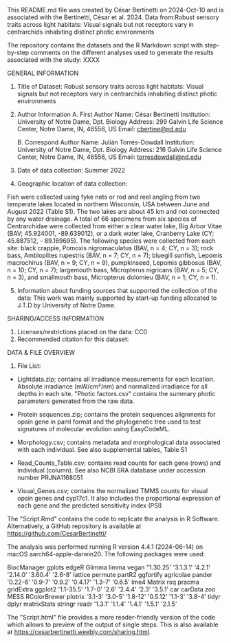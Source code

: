 

This README.md file was created by César Bertinetti on 2024-Oct-10 and is associated with the Bertinetti, César et al. 2024. Data from:Robust sensory traits across light habitats: Visual signals but not receptors vary in centrarchids inhabiting distinct photic environments

The repository contains the datasets and the R Markdown script with step-by-step comments on the different analyses used to generate the results associated with the study: XXXX
 

GENERAL INFORMATION

1. Title of Dataset: Robust sensory traits across light habitats: Visual signals but not receptors vary in centrarchids inhabiting distinct photic environments


2. Author Information
	A. First Author
		Name: César Bertinetti
		Institution: University of Notre Dame, Dpt. Biology
		Address: 299 Galvin Life Science Center, Notre Dame, IN, 46556, US
		Email: cbertine@nd.edu

	B. Correspond Author 
		Name: Julián Torres-Dowdall
		Institution: University of Notre Dame, Dpt. Biology
		Address: 216 Galvin Life Science Center, Notre Dame, IN, 46556, US
		Email: torresdowdall@nd.edu

3. Date of data collection: Summer 2022

4. Geographic location of data collection: 

Fish were collected using fyke nets or rod and reel angling from two temperate lakes located in northern Wisconsin, USA between June and August 2022 (Table S1). The two lakes are about 45 km and not connected by any water drainage. A total of 66 specimens from six species of Centrarchidae were collected from either a clear water lake, Big Arbor Vitae (BAV; 45.924001, -89.639012), or a dark water lake, Cranberry Lake (CY; 45.887512, - 89.169695). The following species were collected from each site: black crappie, Pomoxis nigromaculatus (BAV, n = 4; CY, n = 3); rock bass, Ambloplites rupestris (BAV, n = 7; CY, n = 7); bluegill sunfish, Lepomis macrochirus (BAV, n = 9; CY, n = 9), pumpkinseed, Lepomis gibbosus (BAV, n = 10; CY, n = 7); largemouth bass, Micropterus nigricans (BAV, n = 5; CY, n = 3), and smallmouth bass, Micropterus dolomieu (BAV, n = 1; CY, n = 1). 


5. Information about funding sources that supported the collection of the data: This work was mainly supported by start-up funding allocated to J.T.D by University of Notre Dame.


SHARING/ACCESS INFORMATION

1. Licenses/restrictions placed on the data: CC0
2. Recommended citation for this dataset:



DATA & FILE OVERVIEW

1. File List: 

- Lightdata.zip; contains all irradiance measurements for each location. Absolute irradiance (mW/cm²/nm) and normalized irradiance for all depths in each site. "Photic factors.csv" contains the summary photic parameters generated from the raw data.

- Protein sequences.zip; contains the protein sequences alignments for opsin gene in paml format and the phylogenetic tree used to test signatures of molecular evolution using EasyCodeML.

- Morphology.csv; contains metadata and morphological data associated with each individual. See also supplemental tables, Table S1

- Read_Counts_Table.csv; contains read counts for each gene (rows) and individual (column). See also NCBI SRA database under accession number PRJNA1168051

- Visual_Genes.csv; contains the normalized TMMS counts for visual opsin genes and cyp17c1. It also includes the proportional expression of each gene and the predicted sensitivity index (PSI)

The "Script.Rmd" contains the code to replicate the analysis in R Software. Alternatively, a GitHub repository is available at https://github.com/CesarBertinetti/

The analysis was performed running R version 4.4.1 (2024-06-14) on macOS aarch64-apple-darwin20. The following packages were used:

  BiocManager       gplots        edgeR       Glimma        limma        vegan
   "1.30.25'    '3.1.3.1'      '4.2.1'     '2.14.0'     '3.60.4'      '2.6-8' 
  lattice      permute       partR2    ggfortify    agricolae       pander 
  '0.22-6'      '0.9-7'      '0.9.2'     '0.4.17'      '1.3-7'      '0.6.5' 
  lme4           Matrix          rsq       pracma         gridExtra    ggplot2 
  '1.1-35.5'      '1.7-0'        '2.6'      '2.4.4'        '2.3'      '3.5.1' 
   car        carData         zoo         MESS    RColorBrewer    plotrix 
 '3.1-3'      '3.0-5'     '1.8-12'     '0.5.12'      '1.1-3'      '3.8-4' 
  tidyr        dplyr     matrixStats      stringr        readr 
  '1.3.1'      '1.1.4'      '1.4.1'      '1.5.1'      '2.1.5'



The "Script.html" file provides a more reader-friendly version of the code which allows to preview of the output of single steps. This is also available at https://cesarbertinetti.weebly.com/sharing.html.


